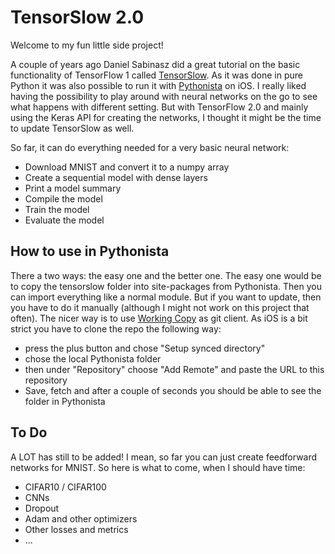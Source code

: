 # TensorSlow 2.0

Welcome to my fun little side project!

A couple of years ago Daniel Sabinasz did a great tutorial on the basic functionality of TensorFlow 1 called [TensorSlow](https://github.com/danielsabinasz/TensorSlow). As it was done in pure Python it was also possible to run it with [Pythonista](http://omz-software.com/pythonista/) on iOS. I really liked having the possibility to play around with neural networks on the go to see what happens with different setting. But with TensorFlow 2.0 and mainly using the Keras API for creating the networks, I thought it might be the time to update TensorSlow as well.

So far, it can do everything needed for a very basic neural network:
- Download MNIST and convert it to a numpy array
- Create a sequential model with dense layers
- Print a model summary
- Compile the model
- Train the model
- Evaluate the model

## How to use in Pythonista

There a two ways: the easy one and the better one. The easy one would be to copy the tensorslow folder into site-packages from Pythonista. Then you can import everything like a normal module. But if you want to update, then you have to do it manually (although I might not work on this project that often). The nicer way is to use [Working Copy](https://workingcopy.app/) as git client. As iOS is a bit strict you have to clone the repo the following way:
- press the plus button and chose "Setup synced directory"
- chose the local Pythonista folder
- then under "Repository" choose "Add Remote" and paste the URL to this repository
- Save, fetch and after a couple of seconds you should be able to see the folder in Pythonista


## To Do

A LOT has still to be added! I mean, so far you can just create feedforward networks for MNIST. So here is what to come, when I should have time:
- CIFAR10 / CIFAR100
- CNNs
- Dropout
- Adam and other optimizers
- Other losses and metrics
- ...
